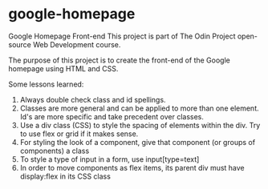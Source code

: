 # google-homepage
Google Homepage Front-end
This project is part of The Odin Project open-source Web Development course.

The purpose of this project is to create the front-end of the Google homepage using HTML and CSS.

Some lessons learned:
1. Always double check class and id spellings.
2. Classes are more general and can be applied to more than one element. Id's are more specific and take precedent over classes.
3. Use a div class (CSS) to style the spacing of elements within the div. Try to use flex or grid if it makes sense.
4. For styling the look of a component, give that component (or groups of components) a class
5. To style a type of input in a form, use input[type=text]
6. In order to move components as flex items, its parent div must have display:flex in its CSS class
